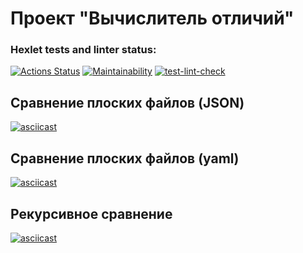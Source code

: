 # Проект "Вычислитель отличий"

### Hexlet tests and linter status:
[![Actions Status](https://github.com/AnastasiaVAV/frontend-project-46/actions/workflows/hexlet-check.yml/badge.svg)](https://github.com/AnastasiaVAV/frontend-project-46/actions)
[![Maintainability](https://qlty.sh/badges/d4da5c3d-049b-4a86-8494-59c54013eeab/maintainability.svg)](https://qlty.sh/gh/AnastasiaVAV/projects/frontend-project-46)
[![test-lint-check](https://github.com/AnastasiaVAV/frontend-project-46/actions/workflows/test-lint-check.yml/badge.svg)](https://github.com/AnastasiaVAV/frontend-project-46/actions/workflows/test-lint-check.yml)

## Сравнение плоских файлов (JSON)
[![asciicast](https://asciinema.org/a/4QbcWf5OD12n7gN19VzPPot7u.svg)](https://asciinema.org/a/4QbcWf5OD12n7gN19VzPPot7u)

## Сравнение плоских файлов (yaml)
[![asciicast](https://asciinema.org/a/HEO4vQKm2gxAKAbPEr5Xl3FW6.svg)](https://asciinema.org/a/HEO4vQKm2gxAKAbPEr5Xl3FW6)

## Рекурсивное сравнение
[![asciicast](https://asciinema.org/a/2MUvPSQvtnzceXFamHXRlBda0.svg)](https://asciinema.org/a/2MUvPSQvtnzceXFamHXRlBda0)